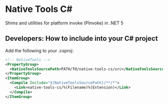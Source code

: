 # Native Tools C#

Shims and utilities for platform invoke (PInvoke) in .NET 5

## Developers: How to include into your C# project

Add the following to your .csproj:

```xml
<!-- NativeTools -->
<PropertyGroup>
  <NativeToolsSourcePath>PATH/TO/native-tools-cs/src</NativeToolsSourcePath>
</PropertyGroup>
<ItemGroup>
  <Compile Include="$(NativeToolsSourcePath)/**/*">
    <Link>native-tools-cs/%(Filename)%(Extension)</Link>
  </Compile>
</ItemGroup>
```
